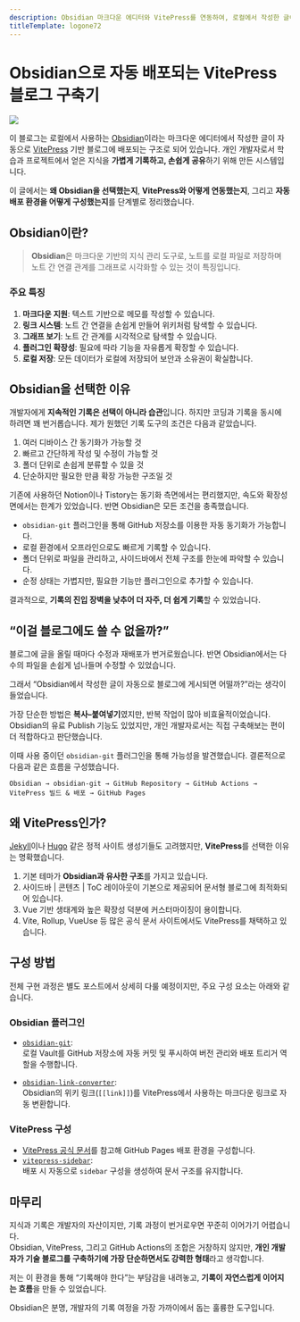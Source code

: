 ```yaml
---
description: Obsidian 마크다운 에디터와 VitePress를 연동하여, 로컬에서 작성한 글이 자동으로 블로그에 배포되는 시스템 구축 과정을 소개합니다.
titleTemplate: logone72
---
```


# Obsidian으로 자동 배포되는 VitePress 블로그 구축기

![](https://obsidian.md/images/screenshot-1.0-hero-combo.png)

이 블로그는 로컬에서 사용하는 [Obsidian](https://obsidian.md/)이라는 마크다운 에디터에서 작성한 글이 자동으로 [VitePress](https://vitepress.dev/) 기반 블로그에 배포되는 구조로 되어 있습니다. 개인 개발자로서 학습과 프로젝트에서 얻은 지식을 **가볍게 기록하고, 손쉽게 공유**하기 위해 만든 시스템입니다.

이 글에서는 **왜 Obsidian을 선택했는지**, **VitePress와 어떻게 연동했는지**, 그리고 **자동 배포 환경을 어떻게 구성했는지**를 단계별로 정리했습니다.

## Obsidian이란?

> **Obsidian**은 마크다운 기반의 지식 관리 도구로, 노트를 로컬 파일로 저장하며 노트 간 연결 관계를 그래프로 시각화할 수 있는 것이 특징입니다.

### 주요 특징

1. **마크다운 지원**: 텍스트 기반으로 메모를 작성할 수 있습니다.  
2. **링크 시스템**: 노트 간 연결을 손쉽게 만들어 위키처럼 탐색할 수 있습니다.  
3. **그래프 보기**: 노트 간 관계를 시각적으로 탐색할 수 있습니다.  
4. **플러그인 확장성**: 필요에 따라 기능을 자유롭게 확장할 수 있습니다.  
5. **로컬 저장**: 모든 데이터가 로컬에 저장되어 보안과 소유권이 확실합니다.

## Obsidian을 선택한 이유

개발자에게 **지속적인 기록은 선택이 아니라 습관**입니다. 하지만 코딩과 기록을 동시에 하려면 꽤 번거롭습니다. 제가 원했던 기록 도구의 조건은 다음과 같았습니다.

1. 여러 디바이스 간 동기화가 가능할 것  
2. 빠르고 간단하게 작성 및 수정이 가능할 것  
3. 폴더 단위로 손쉽게 분류할 수 있을 것  
4. 단순하지만 필요한 만큼 확장 가능한 구조일 것

기존에 사용하던 Notion이나 Tistory는 동기화 측면에서는 편리했지만, 속도와 확장성 면에서는 한계가 있었습니다. 반면 Obsidian은 모든 조건을 충족했습니다.

- `obsidian-git` 플러그인을 통해 GitHub 저장소를 이용한 자동 동기화가 가능합니다.  
- 로컬 환경에서 오프라인으로도 빠르게 기록할 수 있습니다.  
- 폴더 단위로 파일을 관리하고, 사이드바에서 전체 구조를 한눈에 파악할 수 있습니다.  
- 순정 상태는 가볍지만, 필요한 기능만 플러그인으로 추가할 수 있습니다.

결과적으로, **기록의 진입 장벽을 낮추어 더 자주, 더 쉽게 기록**할 수 있었습니다.

## “이걸 블로그에도 쓸 수 없을까?”

블로그에 글을 올릴 때마다 수정과 재배포가 번거로웠습니다. 반면 Obsidian에서는 다수의 파일을 손쉽게 넘나들며 수정할 수 있었습니다.  

그래서 “Obsidian에서 작성한 글이 자동으로 블로그에 게시되면 어떨까?”라는 생각이 들었습니다.

가장 단순한 방법은 **복사–붙여넣기**였지만, 반복 작업이 많아 비효율적이었습니다. Obsidian의 유료 Publish 기능도 있었지만, 개인 개발자로서는 직접 구축해보는 편이 더 적합하다고 판단했습니다.

이때 사용 중이던 `obsidian-git` 플러그인을 통해 가능성을 발견했습니다. 결론적으로 다음과 같은 흐름을 구성했습니다.

```
Obsidian → obsidian-git → GitHub Repository → GitHub Actions → VitePress 빌드 & 배포 → GitHub Pages
```

## 왜 VitePress인가?

[Jekyll](https://jekyllrb.com/)이나 [Hugo](https://gohugo.io/) 같은 정적 사이트 생성기들도 고려했지만, **VitePress**를 선택한 이유는 명확했습니다.

1. 기본 테마가 **Obsidian과 유사한 구조**를 가지고 있습니다.  
2. 사이드바 | 콘텐츠 | ToC 레이아웃이 기본으로 제공되어 문서형 블로그에 최적화되어 있습니다.  
3. Vue 기반 생태계와 높은 확장성 덕분에 커스터마이징이 용이합니다.  
4. Vite, Rollup, VueUse 등 많은 공식 문서 사이트에서도 VitePress를 채택하고 있습니다.

## 구성 방법

전체 구현 과정은 별도 포스트에서 상세히 다룰 예정이지만, 주요 구성 요소는 아래와 같습니다.

### Obsidian 플러그인

- [`obsidian-git`](https://github.com/Vinzent03/obsidian-git):  
  로컬 Vault를 GitHub 저장소에 자동 커밋 및 푸시하여 버전 관리와 배포 트리거 역할을 수행합니다.

- [`obsidian-link-converter`](https://github.com/ozntel/obsidian-link-converter):  
  Obsidian의 위키 링크(`[[link]]`)를 VitePress에서 사용하는 마크다운 링크로 자동 변환합니다.

### VitePress 구성

- [VitePress 공식 문서](https://vitepress.dev/guide/deploy#github-pages)를 참고해 GitHub Pages 배포 환경을 구성합니다.  
- [`vitepress-sidebar`](https://github.com/jooy2/vitepress-sidebar):  
  배포 시 자동으로 `sidebar` 구성을 생성하여 문서 구조를 유지합니다.

## 마무리

지식과 기록은 개발자의 자산이지만, 기록 과정이 번거로우면 꾸준히 이어가기 어렵습니다.  
Obsidian, VitePress, 그리고 GitHub Actions의 조합은 거창하지 않지만, **개인 개발자가 기술 블로그를 구축하기에 가장 단순하면서도 강력한 형태**라고 생각합니다.

저는 이 환경을 통해 “기록해야 한다”는 부담감을 내려놓고, **기록이 자연스럽게 이어지는 흐름**을 만들 수 있었습니다.  

Obsidian은 분명, 개발자의 기록 여정을 가장 가까이에서 돕는 훌륭한 도구입니다.
